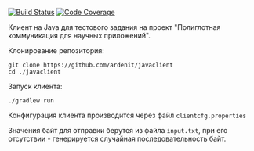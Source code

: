 [![Build Status](https://travis-ci.com/ardenit/javaclient.svg?token=Y4rJUAvZoAdBPZr95So2&branch=master)](https://travis-ci.org/ardenit/javaclient)
[![Code Coverage](https://codecov.io/gh/ardenit/javaclient/branch/master/graph/badge.svg?token=JDW3E8GGGQ)](https://codecov.io/gh/ardenit/javaclient)

Клиент на Java для тестового задания на проект "Полиглотная коммуникация для научных приложений".

Клонирование репозитория:
    
    git clone https://github.com/ardenit/javaclient
    cd ./javaclient
    
Запуск клиента:

    ./gradlew run
    
Конфигурация клиента производится через файл `clientcfg.properties`

Значения байт для отправки берутся из файла `input.txt`, при его отсутствии - генерируется случайная последовательность байт.
